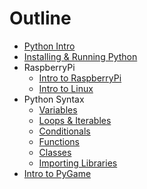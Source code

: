 Outline
=======

* [Python Intro](python/intro.md)
* [Installing & Running Python](python/installing.md)
* RaspberryPi
	* [Intro to RaspberryPi](raspberrypi/intro.md)
	* [Intro to Linux](raspberrypi/linux-intro.md)
* Python Syntax
	* [Variables](syntax/syntax_variables.md)
	* [Loops & Iterables](syntax/syntax_loops_collections.md)
	* [Conditionals](syntax/syntax_conditionals.md)
	* [Functions](syntax/syntax_functions.md)
	* [Classes](syntax/syntax_classes.md)
	* [Importing Libraries](syntax/syntax_importing.md)
* [Intro to PyGame](pygame/intro.md)
